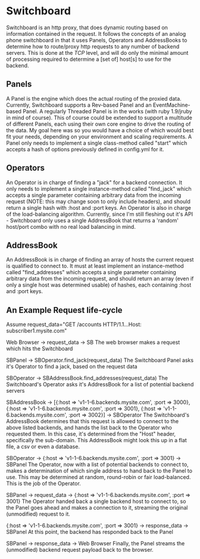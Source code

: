Switchboard
===========
Switchboard is an http proxy, that does dynamic routing based on information contained in the request.
It follows the concepts of an analog phone switchboard in that it uses Panels, Operators and AddressBooks to determine
how to route/proxy http requests to any number of backend servers.
This is done at the _TCP_ level, and will do only the minimal amount of processing required to determine a [set of] host[s]
to use for the backend.

Panels
------
A Panel is the engine which does the actual routing of the proxied data. Currently, Switchboard supports a Rev-based Panel
and an EventMachine-based Panel. A regularly Threaded Panel is in the works (with ruby 1.9/jruby in mind of course).
This of course could be extended to support a multitude of different Panels, each using their own core engine to drive
the routing of the data. My goal here was so you would have a choice of which would best fit your needs, depending on your
environment and scaling requirements.
A Panel only needs to implement a single class-method called "start" which accepts a hash of options previously defined
in config.yml for it.

Operators
---------
An Operator is in charge of finding a "jack" for a backend connection. It only needs to implement a single instance-method
called "find_jack" which accepts a single parameter containing arbitrary data from the incoming request (NOTE: this may change soon to only include headers),
and should return a single hash with :host and :port keys.
An Operator is also in charge of the load-balancing algorithm. Currently, since I'm still fleshing out it's API - 
Switchboard only uses a single AddressBook that returns a 'random' host/port combo with no real load balancing in mind.

AddressBook
-----------
An AddressBook is in charge of finding an array of hosts the current request is qualified to connect to. It must at least
implement an instance-method called "find_addresses" which accepts a single parameter containing arbitrary data from the incoming request,
and should return an array (even if only a single host was determined usable) of hashes, each containing :host and :port keys.


An Example Request life-cycle
-----------------------------
Assume request_data="GET /accounts HTTP/1.1...Host: subscriber1.mysite.com"

 Web Browser -> request_data -> SB
The web browser makes a request which hits the Switchboard

 SBPanel -> SBOperator.find_jack(request_data)
The Switchboard Panel asks it's Operator to find a jack, based on the request data

 SBOperator -> SBAddressBook.find_addresses(request_data)
The Switchboard's Operator asks it's AddressBook for a list of potential backend servers

 SBAddressBook -> [{:host => 'v1-1-6.backends.mysite.com', :port => 3000},
                {:host => 'v1-1-6.backends.mysite.com', :port => 3001},
                {:host => 'v1-1-6.backends.mysite.com', :port => 3002}] -> SBOperator
The Switchboard's AddressBook determines that this request is allowed to connect to the above listed backends, and hands
the list back to the Operator who requested them.
In this case, it's determined from the "Host" header, specifically the sub-domain. This AddressBook might look this up
in a flat file, a csv or even a database.
                
SBOperator -> {:host => 'v1-1-6.backends.mysite.com', :port => 3001} -> SBPanel
The Operator, now with a list of potential backends to connect to, makes a determination of which single address to hand
back to the Panel to use. This may be determined at random, round-robin or fair load-balanced. This is the job of the Operator.

SBPanel -> request_data -> {:host => 'v1-1-6.backends.mysite.com', :port => 3001}
The Operator handed back a single backend host to connect to, so the Panel goes ahead and makes a connection to it, streaming
the original (unmodified) request to it.

{:host => 'v1-1-6.backends.mysite.com', :port => 3001} -> response_data -> SBPanel
At this point, the backend has responded back to the Panel

SBPanel -> response_data -> Web Browser
Finally, the Panel streams the (unmodified) backend request payload back to the browser.